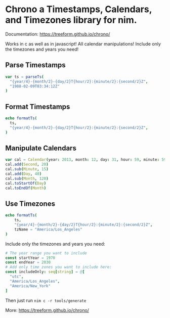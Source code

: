 # Chrono a Timestamps, Calendars, and Timezones library for nim.

Documentation: https://treeform.github.io/chrono/

Works in c as well as in javascript! All calendar manipulations! Include only the timezones and years you need!

## Parse Timestamps

```Nim
var ts = parseTs(
  "{year/4}-{month/2}-{day/2}T{hour/2}:{minute/2}:{second/2}Z",
  "1988-02-09T03:34:12Z"
)
```

## Format Timestamps

```Nim
echo formatTs(
  ts,
  "{year/4}-{month/2}-{day/2}T{hour/2}:{minute/2}:{second/2}Z",
)
```

## Manipulate Calendars

```Nim
var cal = Calendar(year: 2013, month: 12, day: 31, hour: 59, minute: 59, second: 59)
cal.add(Second, 20)
cal.sub(Minute, 15)
cal.add(Day, 40)
cal.sub(Month, 120)
cal.toStartOf(Day)
cal.toEndOf(Month)
```

## Use Timezones

```Nim
echo formatTs(
    ts,
    "{year/4}-{month/2}-{day/2}T{hour/2}:{minute/2}:{second/2}Z",
    tzName = "America/Los_Angeles"
)
```

Include only the timezones and years you need:

```Nim
# The year range you want to include
const startYear = 1970
const endYear = 2030
# Add only time zones you want to include here:
const includeOnly: seq[string] = @[
  "utc",
  "America/Los_Angeles",
  "America/New_York"
]
```
Then just run `nim c -r tools/generate`

More: https://treeform.github.io/chrono/
